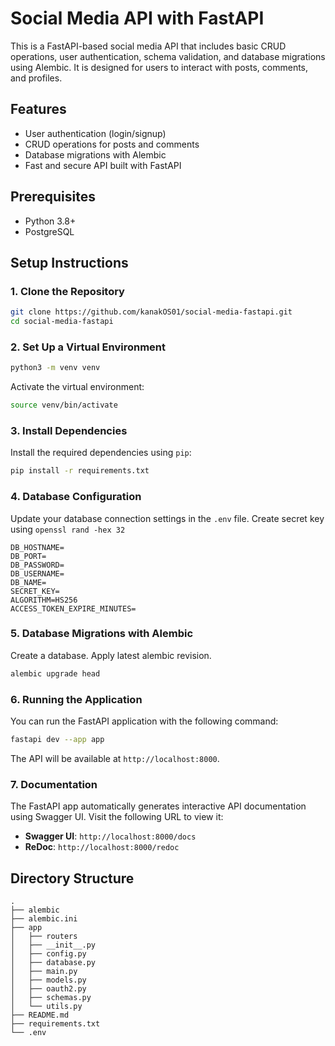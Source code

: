 # Social Media API with FastAPI

This is a FastAPI-based social media API that includes basic CRUD operations, user authentication, schema validation, and database migrations using Alembic. It is designed for users to interact with posts, comments, and profiles.

## Features

- User authentication (login/signup)
- CRUD operations for posts and comments
- Database migrations with Alembic
- Fast and secure API built with FastAPI

## Prerequisites

- Python 3.8+
- PostgreSQL

## Setup Instructions

### 1. Clone the Repository

```bash
git clone https://github.com/kanakOS01/social-media-fastapi.git
cd social-media-fastapi
```

### 2. Set Up a Virtual Environment

```bash
python3 -m venv venv
```

Activate the virtual environment:

```bash
source venv/bin/activate
```

### 3. Install Dependencies

Install the required dependencies using `pip`:

```bash
pip install -r requirements.txt
```

### 4. Database Configuration

Update your database connection settings in the `.env` file.
Create secret key using `openssl rand -hex 32`
```
DB_HOSTNAME=
DB_PORT=
DB_PASSWORD=
DB_USERNAME=
DB_NAME=
SECRET_KEY=
ALGORITHM=HS256
ACCESS_TOKEN_EXPIRE_MINUTES=
```

### 5. Database Migrations with Alembic

Create a database.
Apply latest alembic revision.

```bash
alembic upgrade head
```

### 6. Running the Application

You can run the FastAPI application with the following command:

```bash
fastapi dev --app app
```

The API will be available at `http://localhost:8000`.

### 7. Documentation

The FastAPI app automatically generates interactive API documentation using Swagger UI. Visit the following URL to view it:

- **Swagger UI**: `http://localhost:8000/docs`
- **ReDoc**: `http://localhost:8000/redoc`

## Directory Structure

```
.
├── alembic
├── alembic.ini
├── app
│   ├── routers
│   ├── __init__.py
│   ├── config.py
│   ├── database.py
│   ├── main.py
│   ├── models.py
│   ├── oauth2.py
│   ├── schemas.py
│   └── utils.py
├── README.md
├── requirements.txt
└── .env
```
